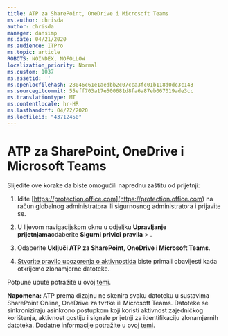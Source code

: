 ```yaml
---
title: ATP za SharePoint, OneDrive i Microsoft Teams
ms.author: chrisda
author: chrisda
manager: dansimp
ms.date: 04/21/2020
ms.audience: ITPro
ms.topic: article
ROBOTS: NOINDEX, NOFOLLOW
localization_priority: Normal
ms.custom: 1037
ms.assetid: ''
ms.openlocfilehash: 28046c61e1aedbb2c07cca3fc01b118d0dc3c143
ms.sourcegitcommit: 55eff703a17e500681d8fa6a87eb067019ade3cc
ms.translationtype: MT
ms.contentlocale: hr-HR
ms.lasthandoff: 04/22/2020
ms.locfileid: "43712450"
---
```

# <a name="atp-for-sharepoint-onedrive-and-microsoft-teams"></a>ATP za SharePoint, OneDrive i Microsoft Teams

Slijedite ove korake da biste omogućili naprednu zaštitu od prijetnji:

1. Idite [https://protection.office.com](https://protection.office.com) na račun globalnog administratora ili sigurnosnog administratora i prijavite se.

2. U lijevom navigacijskom oknu u odjeljku **Upravljanje prijetnjama**odaberite **Sigurni privici** **pravila** \> .

3. Odaberite **Uključi ATP za SharePoint, OneDrive i Microsoft Teams**.

4. [Stvorite pravilo upozorenja o aktivnostida](https://docs.microsoft.com/office365/securitycompliance/create-activity-alerts) biste primali obavijesti kada otkrijemo zlonamjerne datoteke.

Potpune upute potražite u ovoj [temi](https://docs.microsoft.com/office365/securitycompliance/turn-on-atp-for-spo-odb-and-teams).

**Napomena:** ATP prema dizajnu ne skenira svaku datoteku u sustavima SharePoint Online, OneDrive za tvrtke ili Microsoft Teams. Datoteke se sinkroniziraju asinkrono postupkom koji koristi aktivnost zajedničkog korištenja, aktivnost gostiju i signale prijetnji za identifikaciju zlonamjernih datoteka. Dodatne informacije potražite u ovoj [temi](https://docs.microsoft.com/office365/securitycompliance/atp-for-spo-odb-and-teams).
